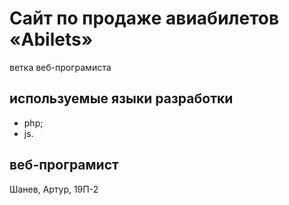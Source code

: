 # Сайт по продаже авиабилетов «Abilets»
ветка веб-програмиста
## используемые языки разработки
- php;
- js.
## веб-програмист
Шанев, Артур, 19П-2
